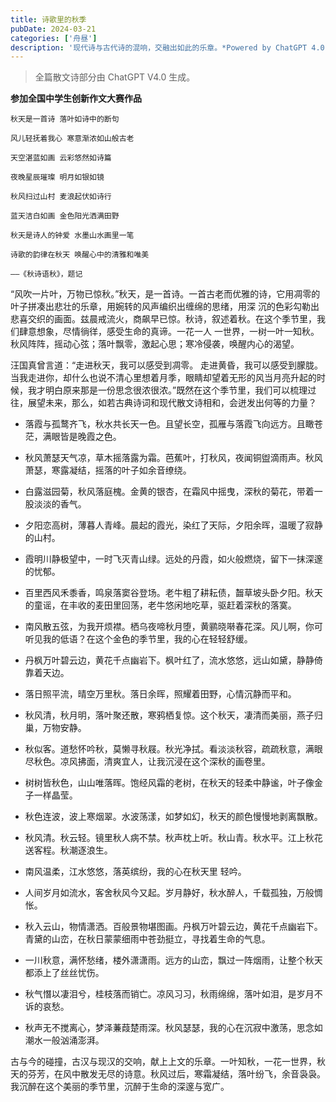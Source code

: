 ```yaml
---
title: 诗歌里的秋季
pubDate: 2024-03-21
categories: ['舟昼']
description: '现代诗与古代诗的混响，交融出如此的乐章。*Powered by ChatGPT 4.0'
---
```


> 全篇散文诗部分由 ChatGPT V4.0 生成。

**参加全国中学生创新作文大赛作品**

```
秋天是⼀⾸诗 落叶如诗中的断句 

⻛⼉轻抚着我⼼ 寒意渐浓如⼭般古老

天空湛蓝如画 云彩悠然如诗篇 

夜晚星辰璀璨 明⽉如银如镜

秋⻛扫过⼭村 麦浪起伏如诗⾏ 

蓝天洁⽩如画 ⾦⾊阳光洒满⽥野

秋天是诗⼈的钟爱 ⽔墨⼭⽔画⾥⼀笔 

诗歌的韵律在秋天 唤醒⼼中的清雅和唯美

——《秋诗语秋》，题记
```

“⻛吹⼀片叶，万物已惊秋。”秋天，是⼀⾸诗。⼀⾸古老⽽优雅的诗，它⽤凋零的叶⼦拼凑出悲壮的乐章，⽤婉转的⻛声编织出缠绵的思绪，⽤深
沉的⾊彩勾勒出悲喜交织的画⾯。兹晨戒流火，商飙早已惊。秋诗，叙述着秋。在这个季节⾥，我们肆意想象，尽情徜徉，感受⽣命的真谛。⼀花⼀⼈
⼀世界，⼀树⼀叶⼀知秋。秋⻛阵阵，摇动⼼弦；落叶飘零，激起⼼思；寒冷侵袭，唤醒内⼼的渴望。

汪国真曾⾔道：“走进秋天，我可以感受到凋零。
走进黄昏，我可以感受到朦胧。当我走进你，却什么也说不清⼼⾥想着⽉季，眼睛却望着⽆形的⻛当⽉亮升起的时候，我才明⽩原来那是⼀份思念很浓很浓。”既然在这个季节⾥，我们可以梳理过往，展望未来，那么，如若古典诗词和现代散⽂诗相和，会迸发出何等的⼒量？

- 落霞与孤鹜齐⻜，秋⽔共⻓天⼀⾊。且望⻓空，孤雁与落霞⻜向远⽅。且瞰苍茫，满眼皆是晚霞之⾊。

- 秋⻛萧瑟天⽓凉，草⽊摇落露为霜。芭蕉叶，打秋⻛，夜闻铜盥滴雨声。秋⻛萧瑟，寒露凝结，摇落的叶⼦如余⾳缭绕。

- ⽩露滋园菊，秋⻛落庭槐。⾦黄的银杏，在霜⻛中摇曳，深秋的菊花，带着⼀股淡淡的香⽓。

- 夕阳恋⾼树，薄暮⼈青峰。晨起的霞光，染红了天际，夕阳余晖，温暖了寂静的⼭村。

- 霞明川静极望中，⼀时⻜灭青⼭绿。远处的丹霞，如火般燃烧，留下⼀抹深邃的忧郁。

- 百⾥⻄⻛⽲黍香，鸣泉落窦⾕登场。老⽜粗了耕耘债，齧草坡头卧夕阳。秋天的童谣，在丰收的麦⽥⾥回荡，老⽜悠闲地吃草，驱赶着深秋的落寞。

- 南⻛散五弦，为我开烦襟。栖乌夜啼秋⽉堕，黄鹂晓啭春花深。⻛⼉啊，你可听⻅我的低语？在这个⾦⾊的季节⾥，我的⼼在轻轻舒缓。

- 丹枫万叶碧云边，黄花千点幽岩下。枫叶红了，流⽔悠悠，远⼭如黛，静静倚靠着天边。

- 落⽇照平流，晴空万⾥秋。落⽇余晖，照耀着⽥野，⼼情沉静⽽平和。

- 秋⻛清，秋⽉明，落叶聚还散，寒鸦栖复惊。这个秋天，凄清⽽美丽，燕⼦归巢，万物安静。

- 秋似客。道愁怀吟秋，莫懒寻秋屐。秋光净拭。看淡淡秋容，疏疏秋意，满眼尽秋⾊。凉⻛拂⾯，清爽宜⼈，让我沉浸在这个深秋的画卷⾥。

- 树树皆秋⾊，⼭⼭唯落晖。饱经⻛霜的老树，在秋天的轻柔中静谧，叶⼦像⾦⼦⼀样晶莹。

- 秋⾊连波，波上寒烟翠。⽔波荡漾，如梦如幻，秋天的颜⾊慢慢地剥离飘散。

- 秋⻛清。秋云轻。镜⾥秋⼈病不禁。秋声枕上听。秋⼭青。秋⽔平。江上秋花送客程。秋潮逐浪⽣。

- 南⻛温柔，江⽔悠悠，落英缤纷，我的⼼在秋天⾥
轻吟。

- ⼈间岁⽉如流⽔，客舍秋⻛今⼜起。岁⽉静好，秋⽔醉⼈，千载孤独，万般惆怅。

- 秋入云⼭，物情潇洒。百般景物堪图画。丹枫万叶碧云边，黄花千点幽岩下。青黛的⼭峦，在秋⽇蒙蒙细雨中苍劲挺立，寻找着⽣命的⽓息。

- ⼀川秋意，满怀愁绪，楼外潇潇雨。远⽅的⼭峦，飘过⼀阵烟雨，让整个秋天都添上了丝丝忧伤。

- 秋⽓憯以凄泪兮，桂枝落⽽销亡。凉⻛习习，秋雨绵绵，落叶如泪，是岁⽉不诉的哀愁。

- 秋声⽆不搅离⼼，梦泽蒹葭楚雨深。秋⻛瑟瑟，我的⼼在沉寂中激荡，思念如潮⽔⼀般汹涌澎湃。

古与今的碰撞，古汉与现汉的交响，献上上⽂的乐章。⼀叶知秋，⼀花⼀世界，秋天的芬芳，在⻛中散发⽆尽的诗意。秋⻛过后，寒霜凝结，落叶纷⻜，余⾳袅袅。我沉醉在这个美丽的季节⾥，沉醉于⽣命的深邃与宽⼴。